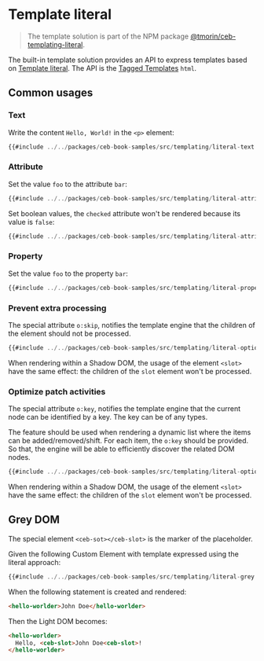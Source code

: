 # Template literal

> The template solution is part of the NPM package [@tmorin/ceb-templating-literal](https://www.npmjs.com/package/@tmorin/ceb-templating-literal).

The built-in template solution provides an API to express templates based on [Template literal].
The API is the [Tagged Templates] `html`.

[Template literal]: literal.md
[Tagged Templates]: https://developer.mozilla.org/en-US/docs/Web/JavaScript/Reference/Template_literals#tagged_templates

## Common usages

### Text

Write the content `Hello, World!` in the `<p>` element:

```typescript
{{#include ../../packages/ceb-book-samples/src/templating/literal-text.ts}}
```

### Attribute

Set the value `foo` to the attribute `bar`:

```typescript
{{#include ../../packages/ceb-book-samples/src/templating/literal-attribute_string.ts}}
```

Set boolean values, the `checked` attribute won't be rendered because its value is `false`:

```typescript
{{#include ../../packages/ceb-book-samples/src/templating/literal-attribute_boolean.ts}}
```

### Property

Set the value `foo` to the property `bar`:

```typescript
{{#include ../../packages/ceb-book-samples/src/templating/literal-property.ts}}
```

### Prevent extra processing

The special attribute `o:skip`, notifies the template engine that the children of the element should not be processed.

```typescript
{{#include ../../packages/ceb-book-samples/src/templating/literal-option-skip.ts}}
```

When rendering within a Shadow DOM, the usage of the element `<slot>` have the same effect: the children of the `slot` element won't be processed.

### Optimize patch activities

The special attribute `o:key`, notifies the template engine that the current node can be identified by a key.
The key can be of any types.

The feature should be used when rendering a dynamic list where the items can be added/removed/shift.
For each item, the `o:key` should be provided.
So that, the engine will be able to efficiently discover the related DOM nodes. 

```typescript
{{#include ../../packages/ceb-book-samples/src/templating/literal-option-key.ts}}
```

When rendering within a Shadow DOM, the usage of the element `<slot>` have the same effect: the children of the `slot` element won't be processed.

## Grey DOM

The special element `<ceb-sot></ceb-slot>` is the marker of the placeholder.

Given the following Custom Element with template expressed using the literal approach:
```typescript
{{#include ../../packages/ceb-book-samples/src/templating/literal-grey.ts}}
```

When the following statement is created and rendered:
```html
<hello-worlder>John Doe</hello-worlder>
```

Then the Light DOM becomes:
```html
<hello-worlder>
  Hello, <ceb-slot>John Doe<ceb-slot>!
</hello-worlder>
```
